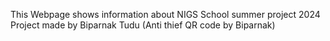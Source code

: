 This Webpage shows information about
NIGS School summer project 2024
Project made by Biparnak Tudu 
(Anti thief QR code by Biparnak)
